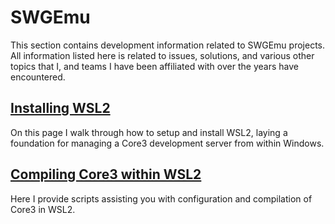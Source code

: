 # SWGEmu

This section contains development information related to SWGEmu projects. All information listed here is related to issues, solutions, and various other topics that I, and teams I have been affiliated with over the years have encountered.

## [Installing WSL2](https://1sudo.github.io/wsl2/)
On this page I walk through how to setup and install WSL2, laying a foundation for managing a Core3 development server from within Windows.

## [Compiling Core3 within WSL2](https://1sudo.github.io/swgemu_wsl2/)
Here I provide scripts assisting you with configuration and compilation of Core3 in WSL2.